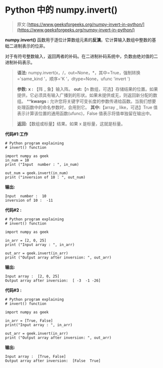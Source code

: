# Python 中的 numpy.invert()

> 原文:[https://www.geeksforgeeks.org/numpy-invert-in-python/](https://www.geeksforgeeks.org/numpy-invert-in-python/)

**numpy.invert()** 函数用于逐位计算数组元素的**反演**。它计算输入数组中整数的基础二进制表示的位非。

对于有符号整数输入，返回两者的补码。在二进制补码系统中，负数由绝对值的二进制补码表示。

> **语法:** numpy.invert(x，/，out=None，*，其中=True，强制转换='same_kind '，顺序='K '，dtype=None，ufunc 'invert ')
> 
> **参数:**
> **x :** 【阵 _ 象】输入阵。
> **out:**【n 数组，可选】存储结果的位置。如果提供，它必须具有输入广播到的形状。如果未提供或无，则返回新分配的数组。
> ****kwargs :** 允许您将关键字可变长度的参数传递给函数。当我们想要处理函数中的命名参数时，会用到它。
> **其中:**【array _ like，可选】True 值表示计算该位置的通用函数(ufunc)，False 值表示将值单独留在输出中。
> 
> **返回:**【数组或标量】结果。如果 x 是标量，这就是标量。

**代码#1:工作**

```
# Python program explaining
# invert() function

import numpy as geek
in_num = 10
print ("Input  number : ", in_num)

out_num = geek.invert(in_num) 
print ("inversion of 10 : ", out_num) 
```

**输出:**

```
Input  number :  10
inversion of 10 :  -11

```

**代码#2 :**

```
# Python program explaining
# invert() function

import numpy as geek

in_arr = [2, 0, 25]
print ("Input array : ", in_arr)

out_arr = geek.invert(in_arr) 
print ("Output array after inversion: ", out_arr) 
```

**输出:**

```
Input array :  [2, 0, 25]
Output array after inversion:  [ -3  -1 -26]

```

**代码#3 :**

```
# Python program explaining
# invert() function

import numpy as geek

in_arr = [True, False]
print("Input array : ", in_arr) 

out_arr = geek.invert(in_arr) 
print ("Output array after inversion: ", out_arr) 
```

**输出:**

```
Input array :  [True, False]
Output array after inversion:  [False  True]

```